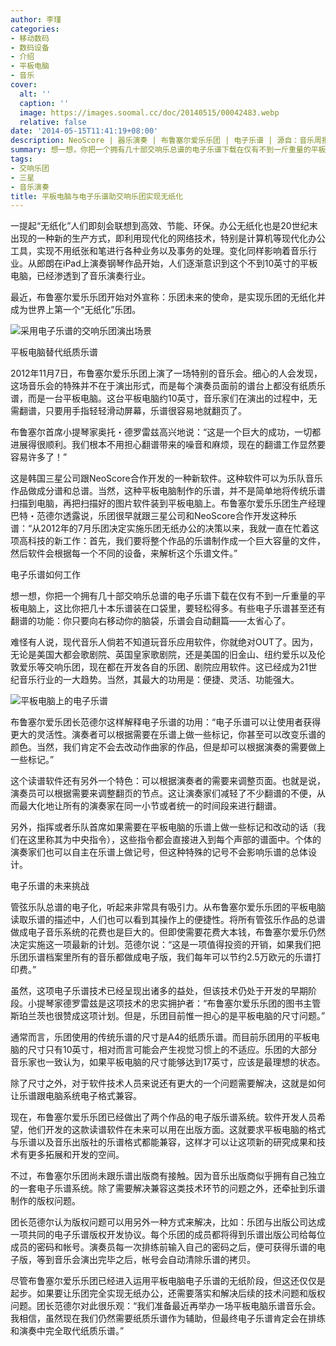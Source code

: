 ```yaml
---
author: 李瑾
categories:
- 移动数码
- 数码设备
- 介绍
- 平板电脑
- 音乐
cover:
  alt: ''
  caption: ''
  image: https://images.soomal.cc/doc/20140515/00042483.webp
  relative: false
date: '2014-05-15T11:41:19+08:00'
description: NeoScore | 器乐演奏 | 布鲁塞尔爱乐乐团 | 电子乐谱 | 源自：音乐周报 | 版权：转载 |  平均/总评分：10.00/20
summary: 想一想，你把一个拥有几十部交响乐总谱的电子乐谱下载在仅有不到一斤重量的平板电脑上，这比你把几十本乐谱装在口袋里，要轻松得多。有些电子乐谱甚至还有翻谱的功能：你只要向右移动你的脑袋，乐谱会自动翻篇――太省心了……
tags:
- 交响乐团
- 三星
- 音乐演奏
title: 平板电脑与电子乐谱助交响乐团实现无纸化
---
```


一提起“无纸化”人们即刻会联想到高效、节能、环保。办公无纸化也是20世纪末出现的一种新的生产方式，即利用现代化的网络技术，特别是计算机等现代化办公工具，实现不用纸张和笔进行各种业务以及事务的处理。变化同样影响着音乐行业。从郎朗在iPad上演奏钢琴作品开始，人们逐渐意识到这个不到10英寸的平板电脑，已经渗透到了音乐演奏行业。

最近，布鲁塞尔爱乐乐团开始对外宣称：乐团未来的使命，是实现乐团的无纸化并成为世界上第一个“无纸化”乐团。 

![采用电子乐谱的交响乐团演出场景](https://images.soomal.cc/doc/20140515/00042483.webp)





平板电脑替代纸质乐谱

2012年11月7日，布鲁塞尔爱乐乐团上演了一场特别的音乐会。细心的人会发现，这场音乐会的特殊并不在于演出形式，而是每个演奏员面前的谱台上都没有纸质乐谱，而是一台平板电脑。这台平板电脑约10英寸，音乐家们在演出的过程中，无需翻谱，只要用手指轻轻滑动屏幕，乐谱很容易地就翻页了。

布鲁塞尔首席小提琴家奥托・德罗雷兹高兴地说：“这是一个巨大的成功，一切都进展得很顺利。我们根本不用担心翻谱带来的噪音和麻烦，现在的翻谱工作显然要容易许多了！”

这是韩国三星公司跟NeoScore合作开发的一种新软件。这种软件可以为乐队音乐作品做成分谱和总谱。当然，这种平板电脑制作的乐谱，并不是简单地将传统乐谱扫描到电脑，再把扫描好的图片软件装到平板电脑上。布鲁塞尔爱乐乐团生产经理巴特・范德尔透露说，乐团很早就跟三星公司和NeoScore合作开发这种乐谱：“从2012年的7月乐团决定实施乐团无纸办公的决策以来，我就一直在忙着这项高科技的新工作：首先，我们要将整个作品的乐谱制作成一个巨大容量的文件，然后软件会根据每一个不同的设备，来解析这个乐谱文件。”

电子乐谱如何工作

想一想，你把一个拥有几十部交响乐总谱的电子乐谱下载在仅有不到一斤重量的平板电脑上，这比你把几十本乐谱装在口袋里，要轻松得多。有些电子乐谱甚至还有翻谱的功能：你只要向右移动你的脑袋，乐谱会自动翻篇――太省心了。

难怪有人说，现代音乐人倘若不知道玩音乐应用软件，你就绝对OUT了。因为，无论是美国大都会歌剧院、英国皇家歌剧院，还是美国的旧金山、纽约爱乐以及伦敦爱乐等交响乐团，现在都在开发各自的乐团、剧院应用软件。这已经成为21世纪音乐行业的一大趋势。当然，其最大的功用是：便捷、灵活、功能强大。

![平板电脑上的电子乐谱](https://images.soomal.cc/doc/20140515/00042484_01.webp)





布鲁塞尔爱乐团长范德尔这样解释电子乐谱的功用：“电子乐谱可以让使用者获得更大的灵活性。演奏者可以根据需要在乐谱上做一些标记，你甚至可以改变乐谱的颜色。当然，我们肯定不会去改动作曲家的作品，但是却可以根据演奏的需要做上一些标记。”

这个读谱软件还有另外一个特色：可以根据演奏者的需要来调整页面。也就是说，演奏员可以根据需要来调整翻页的节点。这让演奏家们减轻了不少翻谱的不便，从而最大化地让所有的演奏家在同一小节或者统一的时间段来进行翻谱。

另外，指挥或者乐队首席如果需要在平板电脑的乐谱上做一些标记和改动的话（我们在这里称其为中央指令），这些指令都会直接进入到每个声部的谱面中。个体的演奏家们也可以自主在乐谱上做记号，但这种特殊的记号不会影响乐谱的总体设计。

电子乐谱的未来挑战

管弦乐队总谱的电子化，听起来非常具有吸引力。从布鲁塞尔爱乐乐团的平板电脑读取乐谱的描述中，人们也可以看到其操作上的便捷性。将所有管弦乐作品的总谱做成电子音乐系统的花费也是巨大的。但即使需要花费大本钱，布鲁塞尔爱乐仍然决定实施这一项最新的计划。范德尔说：“这是一项值得投资的开销，如果我们把乐团乐谱档案里所有的音乐都做成电子版，我们每年可以节约2.5万欧元的乐谱打印费。”

虽然，这项电子乐谱技术已经呈现出诸多的益处，但该技术仍处于开发的早期阶段。小提琴家德罗雷兹是这项技术的忠实拥护者：“布鲁塞尔爱乐乐团的图书主管斯珀兰茨也很赞成这项计划。但是，乐团目前惟一担心的是平板电脑的尺寸问题。”

通常而言，乐团使用的传统乐谱的尺寸是A4的纸质乐谱。而目前乐团用的平板电脑的尺寸只有10英寸，相对而言可能会产生视觉习惯上的不适应。乐团的大部分音乐家也一致认为，如果平板电脑的尺寸能够达到17英寸，应该是最理想的状态。

除了尺寸之外，对于软件技术人员来说还有更大的一个问题需要解决，这就是如何让乐谱跟电脑系统电子格式兼容。

现在，布鲁塞尔爱乐乐团已经做出了两个作品的电子版乐谱系统。软件开发人员希望，他们开发的这款读谱软件在未来可以用在出版方面。这就要求平板电脑的格式与乐谱以及音乐出版社的乐谱格式都能兼容，这样才可以让这项新的研究成果和技术有更多拓展和开发的空间。

不过，布鲁塞尔乐团尚未跟乐谱出版商有接触。因为音乐出版商似乎拥有自己独立的一套电子乐谱系统。除了需要解决兼容这类技术环节的问题之外，还牵扯到乐谱制作的版权问题。

团长范德尔认为版权问题可以用另外一种方式来解决，比如：乐团与出版公司达成一项共同的电子乐谱版权开发协议。每个乐团的成员都将得到乐谱出版公司给每位成员的密码和帐号。演奏员每一次排练前输入自己的密码之后，便可获得乐谱的电子版，等到音乐会演出完毕之后，帐号会自动清除乐谱的拷贝。

尽管布鲁塞尔爱乐乐团已经进入运用平板电脑电子乐谱的无纸阶段，但这还仅仅是起步。如果要让乐团完全实现无纸办公，还需要落实和解决后续的技术问题和版权问题。团长范德尔对此很乐观：“我们准备最近再举办一场平板电脑乐谱音乐会。我相信，虽然现在我们仍然需要纸质乐谱作为辅助，但最终电子乐谱肯定会在排练和演奏中完全取代纸质乐谱。”
